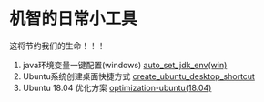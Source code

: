 # 机智的日常小工具

这将节约我们的生命！！！

1. java环境变量一键配置(windows) [auto_set_jdk_env(win)](./jdk/auto_set_jdk_env_var(win).bat)
2. Ubuntu系统创建桌面快捷方式 [create_ubuntu_desktop_shortcut](./linux/create_ubuntu_desktop_shortcut.md)
3. Ubuntu 18.04 优化方案 [optimization-ubuntu(18.04)](./linux/optimization_ubuntu(18.04).md)